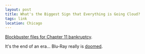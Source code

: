 ```yaml
---
layout: post
title: What's the Biggest Sign that Everything is Going Cloud?
tags: link
location: Chicago
---
```


[Blockbuster files for Chapter 11 bankruptcy](http://www.engadget.com/2010/09/23/blockbuster-files-for-chapter-11/).

It's the end of an era... Blu-Ray really is [doomed](http://www.tuaw.com/2010/09/22/microsoft-joins-apple-in-stance-against-blu-ray/).
